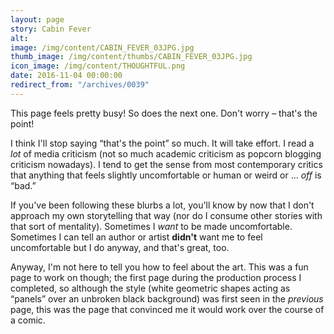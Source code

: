 ```yaml
---
layout: page
story: Cabin Fever
alt:
image: /img/content/CABIN_FEVER_03JPG.jpg
thumb_image: /img/content/thumbs/CABIN_FEVER_03JPG.jpg
icon_image: /img/content/THOUGHTFUL.png
date: 2016-11-04 00:00:00
redirect_from: "/archives/0039"
---
```



This page feels pretty busy! So does the next one. Don't worry – that's the point!

I think I'll stop saying “that's the point” so much. It will take effort. I read a *lot* of media criticism (not so much academic criticism as popcorn blogging criticism nowadays). I tend to get the sense from most contemporary critics that anything that feels slightly uncomfortable or human or weird or … *off* is “bad.”

If you've been following these blurbs a lot, you'll know by now that I don't approach my own storytelling that way (nor do I consume other stories with that sort of mentality). Sometimes I *want* to be made uncomfortable. Sometimes I can tell an author or artist **didn't** want me to feel uncomfortable but I do anyway, and that's great, too.

Anyway, I'm not here to tell you how to feel about the art. This was a fun page to work on though; the first page during the production process I completed, so although the style (white geometric shapes acting as “panels” over an unbroken black background) was first seen in the *previous* page, this was the page that convinced me it would work over the course of a comic.
